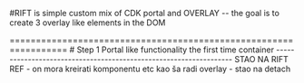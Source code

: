 #RIFT is simple custom mix of CDK portal and OVERLAY
-- the goal is to create 3 overlay like elements in the DOM
<div class="rift-container">
    <div class="rift-spawns">
        <!-- ELEMENTS GO HERE -->
        <!-- REMEMBER to create backdrop element for clicks -->
    </div>
</div>
=================================================================
# Step 1 Portal like functionality
the first time container 
------------------------------------------------------------------
STAO NA RIFT REF - on mora kreirati komponentu etc kao ša radi overlay - stao na detach